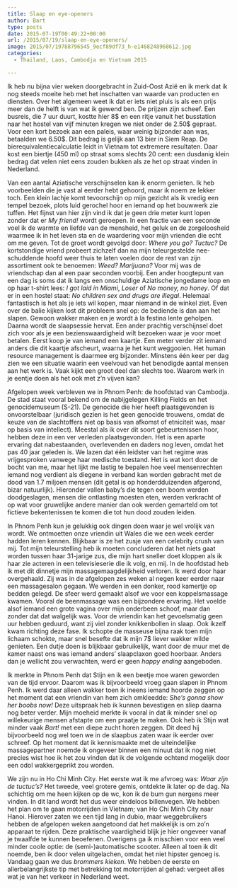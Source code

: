 ```yaml
---
title: Slaap en eye-openers
author: Bart
type: posts
date: 2015-07-19T00:49:22+00:00
url: /2015/07/19/slaap-en-eye-openers/
image: 2015/07/19788796545_9ecf89df73_h-e1468248968612.jpg
categories:
  - Thailand, Laos, Cambodja en Vietnam 2015

---
```

Ik heb nu bijna vier weken doorgebracht in Zuid-Oost Azië en ik merk dat ik nog steeds moeite heb met het inschatten van waarde van producten en diensten. Over het algemeen weet ik dat er iets niet pluis is als een prijs meer dan de helft is van wat ik gewend ben. De prijzen zijn scheef. Een busreis, die 7 uur duurt, kostte hier 8$ en een ritje vanuit het busstation naar het hostel van vijf minuten kregen we niet onder de 2.50$ gepraat. Voor een kort bezoek aan een paleis, waar weinig bijzonder aan was, betaalden we 6.50$. Dit bedrag is gelijk aan 13 bier in Siem Reap. De bierequivalentiecalculatie leidt in Vietnam tot extremere resultaten. Daar kost een biertje (450 ml) op straat soms slechts 20 cent: een dusdanig klein bedrag dat velen niet eens zouden bukken als ze het op straat vinden in Nederland.

Van een aantal Aziatische verschijnselen kan ik enorm genieten. Ik heb voorbeelden die je vast al eerder hebt gehoord, maar ik noem ze lekker toch. Een klein lachje komt tevoorschijn op mijn gezicht als ik vredig een tempel bezoek, plots luid gerochel hoor en iemand op het bouwwerk zie tuffen. Het fijnst van hier zijn vind ik dat je geen drie meter kunt lopen zonder dat er _My friend!_ wordt geroepen. In een fractie van een seconde voel ik de warmte en liefde van de mensheid, het geluk en de zorgeloosheid waarmee ik in het leven sta en de waardering voor mijn vrienden die echt om me geven. Tot de groet wordt gevolgd door: _Where you go? Tuctuc?_ De kortstondige vriend probeert zichzelf dan na mijn teleurgestelde nee-schuddende hoofd weer thuis te laten voelen door de rest van zijn assortiment ook te benoemen: _Weed? Marijuana?_ Voor mij was de vriendschap dan al een paar seconden voorbij. Een ander hoogtepunt van een dag is soms dat ik langs een onschuldige Aziatische jongedame loop en op haar t-shirt lees: _I got laid in Miami_, _Loser_ of _No money, no honey_. Of dat er in een hostel staat: _No children sex and drugs are illegal_. Helemaal fantastisch is het als je iets wil kopen, maar niemand in de winkel ziet. Even over de balie kijken lost dit probleem snel op: de bediende is dan aan het slapen. Gewoon wakker maken en je wordt à la festina lente geholpen. Daarna wordt de slaapsessie hervat. Een ander prachtig verschijnsel doet zich voor als je een bezienswaardigheid wilt bezoeken waar je voor moet betalen. Eerst koop je van iemand een kaartje. Een meter verder zit iemand anders die dit kaartje afscheurt, waarna je het kunt weggooien. Het human resource management is daarmee erg bijzonder. Minstens één keer per dag zien we een situatie waarin een veelvoud van het benodigde aantal mensen aan het werk is. Vaak kijkt een groot deel dan slechts toe. Waarom werk in je eentje doen als het ook met z&#8217;n vijven kan?

Afgelopen week verbleven we in Phnom Penh: de hoofdstad van Cambodja. De stad staat vooral bekend om de nabijgelegen Killing Fields en het genocidemuseum (S-21). De genocide die hier heeft plaatsgevonden is onvoorstelbaar (juridisch gezien is het geen genocide trouwens, omdat de keuze van de slachtoffers niet op basis van afkomst of etniciteit was, maar op basis van intellect). Meestal als ik over dit soort gebeurtenissen hoor, hebben deze in een ver verleden plaatsgevonden. Het is een aparte ervaring dat nabestaanden, overlevenden en daders nog leven, omdat het pas 40 jaar geleden is. We lazen dat één leidster van het regime was vrijgesproken vanwege haar medische toestand. Het is wat kort door de bocht van me, maar het lijkt me lastig te bepalen hoe veel mensenrechten iemand nog verdient als diegene in verband kan worden gebracht met de dood van 1.7 miljoen mensen (dit getal is op honderdduizenden afgerond, bizar natuurlijk). Hieronder vallen baby&#8217;s die tegen een boom werden doodgeslagen, mensen die ontlasting moesten eten, werden verkracht of op wat voor gruwelijke andere manier dan ook werden gemarteld om tot fictieve bekentenissen te komen die tot hun dood zouden leiden.

In Phnom Penh kun je gelukkig ook dingen doen waar je wel vrolijk van wordt. We ontmoetten onze vriendin uit Wales die we een week eerder hadden leren kennen. Blijkbaar is ze het zusje van een celebrity crush van mij. Tot mijn teleurstelling heb ik moeten concluderen dat het niets gaat worden tussen haar 31-jarige zus, die mijn hart sneller doet kloppen als ik haar zie acteren in een televisieserie die ik volg, en mij. In de hoofdstad heb ik met dit dinnetje mijn massagemaagdelijkheid verloren. Ik werd door haar overgehaald. Zij was in de afgelopen zes weken al negen keer eerder naar een massagesalon gegaan. We werden in een donker, rood kamertje op bedden gelegd. De sfeer werd gemaakt alsof we voor een koppelsmassage kwamen. Vooral de beenmassage was een bijzondere ervaring. Het voelde alsof iemand een grote vagina over mijn onderbeen schoof, maar dan zonder dat dat walgelijk was. Voor de vriendin kan het gevoelsmatig geen uur hebben geduurd, want zij viel zonder knikkenbollen in slaap. Ook ikzelf kwam richting deze fase. Ik schopte de masseuse bijna raak toen mijn lichaam schokte, maar snel besefte dat ik mijn 7$ liever wakker wilde genieten. Een dutje doen is blijkbaar gebruikelijk, want door de muur met de kamer naast ons was iemand anders&#8217; slaapclaxon goed hoorbaar. Anders dan je wellicht zou verwachten, werd er geen _happy ending_ aangeboden.

Ik merkte in Phnom Penh dat Stijn en ik een beetje moe waren geworden van de tijd ervoor. Daarom was ik bijvoorbeeld vroeg gaan slapen in Phnom Penh. Ik werd daar alleen wakker toen ik ineens iemand hoorde zeggen op het moment dat een vriendin van hem zich omkleedde: _She&#8217;s gonna show her boobs now!_ Deze uitspraak heb ik kunnen bevestigen en sliep daarna nog beter verder. Mijn moeheid merkte ik vooral in dat ik minder snel op willekeurige mensen afstapte om een praatje te maken. Ook heb ik Stijn wat minder vaak _Bart!_ met een diepe zucht horen zeggen. Dit deed hij bijvoorbeeld nog wel toen we in de slaapbus zaten waar ik eerder over schreef. Op het moment dat ik kennismaakte met de uiteindelijke massagepartner noemde ik ongeveer binnen een minuut dat ik nog niet precies wist hoe ik het zou vinden dat ik de volgende ochtend mogelijk door een odol wakkergeprikt zou worden.

We zijn nu in Ho Chi Minh City. Het eerste wat ik me afvroeg was: _Waar zijn de tuctuc&#8217;s?_ Het tweede, veel grotere gemis, ontdekte ik later op de dag. Na schichtig om me heen kijken op de wc, kon ik de bum gun nergens meer vinden. In dit land wordt het dus weer eindeloos billenvegen. We hebben het plan om te gaan motorrijden in Vietnam; van Ho Chi Minh City naar Hanoi. Hierover zaten we een tijd lang in dubio, maar weggebruikers hebben de afgelopen weken aangetoond dat het makkelijk is om zo&#8217;n apparaat te rijden. Deze praktische vaardigheid blijk je hier ongeveer vanaf je twaalfde te kunnen beoefenen. Overigens ga ik misschien voor een veel minder coole optie: de (semi-)automatische scooter. Alleen al toen ik dit noemde, ben ik door velen uitgelachen, omdat het niet hipster genoeg is. Vandaag gaan we dus _brommers kieken_. We hebben de eerste en allerbelangrijkste tip met betrekking tot motorrijden al gehad: vergeet alles wat je van het verkeer in Nederland weet.
